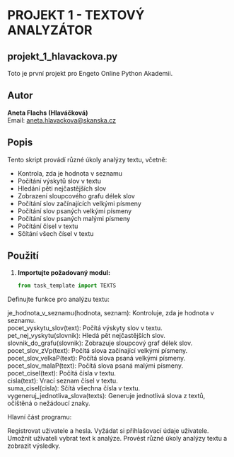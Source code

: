 # PROJEKT 1 - TEXTOVÝ ANALYZÁTOR
## projekt_1_hlavackova.py

Toto je první projekt pro Engeto Online Python Akademii.

## Autor
**Aneta Flachs (Hlaváčková)**  
Email: aneta.hlavackova@skanska.cz

## Popis
Tento skript provádí různé úkoly analýzy textu, včetně:
- Kontrola, zda je hodnota v seznamu
- Počítání výskytů slov v textu
- Hledání pěti nejčastějších slov
- Zobrazení sloupcového grafu délek slov
- Počítání slov začínajících velkými písmeny
- Počítání slov psaných velkými písmeny
- Počítání slov psaných malými písmeny
- Počítání čísel v textu
- Sčítání všech čísel v textu

## Použití
1. **Importujte požadovaný modul:**
   ```python
   from task_template import TEXTS
Definujte funkce pro analýzu textu:

je_hodnota_v_seznamu(hodnota, seznam): Kontroluje, zda je hodnota v seznamu.\
pocet_vyskytu_slov(text): Počítá výskyty slov v textu.\
pet_nej_vyskytu(slovnik): Hledá pět nejčastějších slov.\
slovnik_do_grafu(slovnik): Zobrazuje sloupcový graf délek slov.\
pocet_slov_zVp(text): Počítá slova začínající velkými písmeny.\
pocet_slov_velkaP(text): Počítá slova psaná velkými písmeny.\
pocet_slov_malaP(text): Počítá slova psaná malými písmeny.\
pocet_cisel(text): Počítá čísla v textu.\
cisla(text): Vrací seznam čísel v textu.\
suma_cisel(cisla): Sčítá všechna čísla v textu.\
vygeneruj_jednotliva_slova(texts): Generuje jednotlivá slova z textů, očištěná o nežádoucí znaky.

Hlavní část programu:

Registrovat uživatele a hesla.
Vyžádat si přihlašovací údaje uživatele.
Umožnit uživateli vybrat text k analýze.
Provést různé úkoly analýzy textu a zobrazit výsledky.
